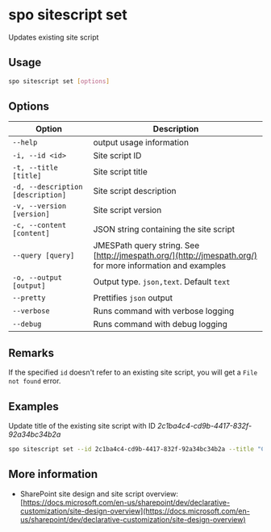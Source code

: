 # spo sitescript set

Updates existing site script

## Usage

```sh
spo sitescript set [options]
```

## Options

Option|Description
------|-----------
`--help`|output usage information
`-i, --id <id>`|Site script ID
`-t, --title [title]`|Site script title
`-d, --description [description]`|Site script description
`-v, --version [version]`|Site script version
`-c, --content [content]`|JSON string containing the site script
`--query [query]`|JMESPath query string. See [http://jmespath.org/](http://jmespath.org/) for more information and examples
`-o, --output [output]`|Output type. `json,text`. Default `text`
`--pretty`|Prettifies `json` output
`--verbose`|Runs command with verbose logging
`--debug`|Runs command with debug logging

## Remarks

If the specified `id` doesn't refer to an existing site script, you will get a `File not found` error.

## Examples

Update title of the existing site script with ID _2c1ba4c4-cd9b-4417-832f-92a34bc34b2a_

```sh
spo sitescript set --id 2c1ba4c4-cd9b-4417-832f-92a34bc34b2a --title "Contoso"
```

## More information

- SharePoint site design and site script overview: [https://docs.microsoft.com/en-us/sharepoint/dev/declarative-customization/site-design-overview](https://docs.microsoft.com/en-us/sharepoint/dev/declarative-customization/site-design-overview)